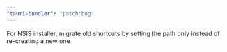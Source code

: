 ```yaml
---
"tauri-bundler": "patch:bug"
---
```


For NSIS installer, migrate old shortcuts by setting the path only instead of re-creating a new one
